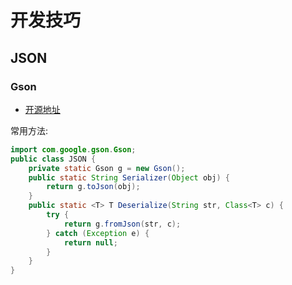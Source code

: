 ﻿# 开发技巧

## JSON
### Gson
* [开源地址](https://github.com/google/gson)

常用方法:
```java
import com.google.gson.Gson;
public class JSON {
    private static Gson g = new Gson();
    public static String Serializer(Object obj) {
        return g.toJson(obj);
    }
    public static <T> T Deserialize(String str, Class<T> c) {
        try {
            return g.fromJson(str, c);
        } catch (Exception e) {
            return null;
        }
    }
}
```
